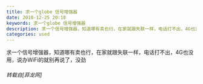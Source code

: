 ```yaml
---
title: 求一个globe 信号增强器
date: 2018-12-25 20:18
keywords: 求一个globe 信号增强器
description: 求一个信号增强器，知道哪有卖也行，在家就跟失联一样，电话打不出，4G也没用，说办WiFi的就别再说了，没劲
categories: used
---
```

<td class="t_f" id="postmessage_2557711">

求一个信号增强器，知道哪有卖也行，在家就跟失联一样，电话打不出，4G也没用，说办WiFi的就别再说了，没劲</td>
###### 转载自[菲龙网]